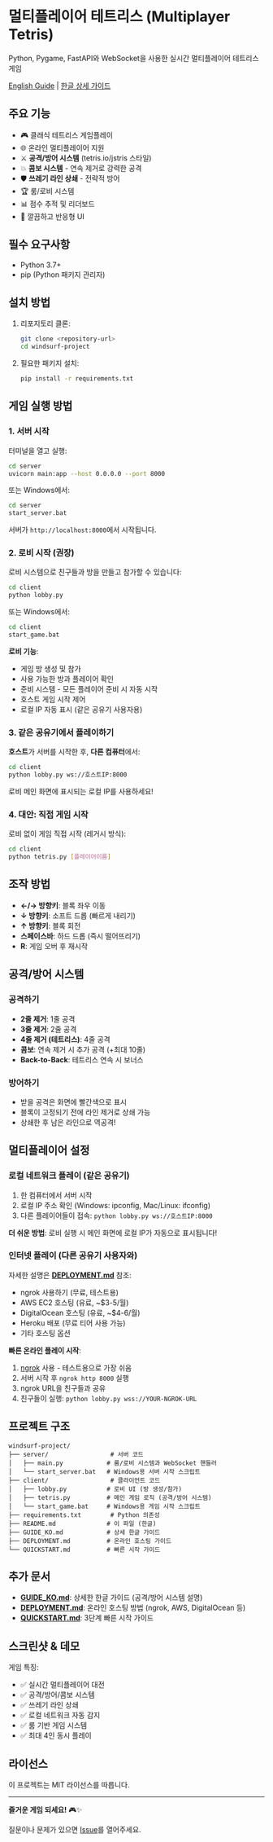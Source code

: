 # 멀티플레이어 테트리스 (Multiplayer Tetris)

Python, Pygame, FastAPI와 WebSocket을 사용한 실시간 멀티플레이어 테트리스 게임

[English Guide](README_EN.md) | [한글 상세 가이드](GUIDE_KO.md)

## 주요 기능

- 🎮 클래식 테트리스 게임플레이
- 🌐 온라인 멀티플레이어 지원
- ⚔️ **공격/방어 시스템** (tetris.io/jstris 스타일)
- 💥 **콤보 시스템** - 연속 제거로 강력한 공격
- 🛡️ **쓰레기 라인 상쇄** - 전략적 방어
- 🏆 룸/로비 시스템
- 📊 점수 추적 및 리더보드
- 🎨 깔끔하고 반응형 UI

## 필수 요구사항

- Python 3.7+
- pip (Python 패키지 관리자)

## 설치 방법

1. 리포지토리 클론:
   ```bash
   git clone <repository-url>
   cd windsurf-project
   ```

2. 필요한 패키지 설치:
   ```bash
   pip install -r requirements.txt
   ```

## 게임 실행 방법

### 1. 서버 시작

터미널을 열고 실행:
```bash
cd server
uvicorn main:app --host 0.0.0.0 --port 8000
```

또는 Windows에서:
```bash
cd server
start_server.bat
```

서버가 `http://localhost:8000`에서 시작됩니다.

### 2. 로비 시작 (권장)

로비 시스템으로 친구들과 방을 만들고 참가할 수 있습니다:

```bash
cd client
python lobby.py
```

또는 Windows에서:
```bash
cd client
start_game.bat
```

**로비 기능**:
- 게임 방 생성 및 참가
- 사용 가능한 방과 플레이어 확인
- 준비 시스템 - 모든 플레이어 준비 시 자동 시작
- 호스트 게임 시작 제어
- 로컬 IP 자동 표시 (같은 공유기 사용자용)

### 3. 같은 공유기에서 플레이하기

**호스트**가 서버를 시작한 후, **다른 컴퓨터**에서:
```bash
cd client
python lobby.py ws://호스트IP:8000
```

로비 메인 화면에 표시되는 로컬 IP를 사용하세요!

### 4. 대안: 직접 게임 시작

로비 없이 게임 직접 시작 (레거시 방식):
```bash
cd client
python tetris.py [플레이어이름]
```

## 조작 방법

- **←/→ 방향키**: 블록 좌우 이동
- **↓ 방향키**: 소프트 드롭 (빠르게 내리기)
- **↑ 방향키**: 블록 회전
- **스페이스바**: 하드 드롭 (즉시 떨어뜨리기)
- **R**: 게임 오버 후 재시작

## 공격/방어 시스템

### 공격하기
- **2줄 제거**: 1줄 공격
- **3줄 제거**: 2줄 공격
- **4줄 제거 (테트리스)**: 4줄 공격
- **콤보**: 연속 제거 시 추가 공격 (+최대 10줄)
- **Back-to-Back**: 테트리스 연속 시 보너스

### 방어하기
- 받을 공격은 화면에 빨간색으로 표시
- 블록이 고정되기 전에 라인 제거로 상쇄 가능
- 상쇄한 후 남은 라인으로 역공격!

## 멀티플레이어 설정

### 로컬 네트워크 플레이 (같은 공유기)
1. 한 컴퓨터에서 서버 시작
2. 로컬 IP 주소 확인 (Windows: ipconfig, Mac/Linux: ifconfig)
3. 다른 플레이어들이 접속: `python lobby.py ws://호스트IP:8000`

**더 쉬운 방법**: 로비 실행 시 메인 화면에 로컬 IP가 자동으로 표시됩니다!

### 인터넷 플레이 (다른 공유기 사용자와)
자세한 설명은 **[DEPLOYMENT.md](DEPLOYMENT.md)** 참조:
- ngrok 사용하기 (무료, 테스트용)
- AWS EC2 호스팅 (유료, ~$3-5/월)
- DigitalOcean 호스팅 (유료, ~$4-6/월)
- Heroku 배포 (무료 티어 사용 가능)
- 기타 호스팅 옵션

**빠른 온라인 플레이 시작**:
1. [ngrok](https://ngrok.com) 사용 - 테스트용으로 가장 쉬움
2. 서버 시작 후 `ngrok http 8000` 실행
3. ngrok URL을 친구들과 공유
4. 친구들이 실행: `python lobby.py wss://YOUR-NGROK-URL`

## 프로젝트 구조

```
windsurf-project/
├── server/                 # 서버 코드
│   ├── main.py            # 룸/로비 시스템과 WebSocket 핸들러
│   └── start_server.bat   # Windows용 서버 시작 스크립트
├── client/                 # 클라이언트 코드
│   ├── lobby.py           # 로비 UI (방 생성/참가)
│   ├── tetris.py          # 메인 게임 로직 (공격/방어 시스템)
│   └── start_game.bat     # Windows용 게임 시작 스크립트
├── requirements.txt        # Python 의존성
├── README.md              # 이 파일 (한글)
├── GUIDE_KO.md            # 상세 한글 가이드
├── DEPLOYMENT.md          # 온라인 호스팅 가이드
└── QUICKSTART.md          # 빠른 시작 가이드
```

## 추가 문서

- **[GUIDE_KO.md](GUIDE_KO.md)**: 상세한 한글 가이드 (공격/방어 시스템 설명)
- **[DEPLOYMENT.md](DEPLOYMENT.md)**: 온라인 호스팅 방법 (ngrok, AWS, DigitalOcean 등)
- **[QUICKSTART.md](QUICKSTART.md)**: 3단계 빠른 시작 가이드

## 스크린샷 & 데모

게임 특징:
- ✅ 실시간 멀티플레이어 대전
- ✅ 공격/방어/콤보 시스템
- ✅ 쓰레기 라인 상쇄
- ✅ 로컬 네트워크 자동 감지
- ✅ 룸 기반 게임 시스템
- ✅ 최대 4인 동시 플레이

## 라이선스

이 프로젝트는 MIT 라이선스를 따릅니다.

---

**즐거운 게임 되세요!** 🎮✨

질문이나 문제가 있으면 [Issue](../../issues)를 열어주세요.

